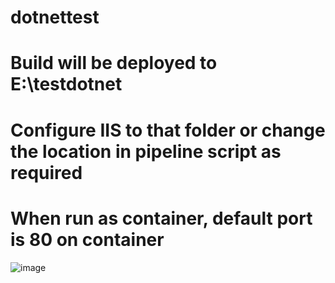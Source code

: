 # dotnettest
# Build will be deployed to E:\testdotnet
# Configure IIS to that folder or change the location in pipeline script as required
# When run as container, default port is 80 on container
![image](https://user-images.githubusercontent.com/80904240/140726722-879b6ada-5b03-4173-a17d-45acd752102c.png)


